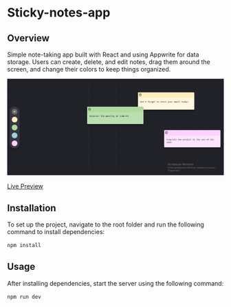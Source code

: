 # Sticky-notes-app

## Overview
Simple note-taking app built with React and using Appwrite for data storage. Users can create, delete, and edit notes, drag them around the screen, and change their colors to keep things organized.

![Homepage preview of demo page](public/sticky-notes-preview.png)

[Live Preview](https://ptimer.github.io/sticky_notes/)

## Installation

To set up the project, navigate to the root folder and run the following command to install dependencies:

```bash
npm install
```

## Usage

After installing dependencies, start the server using the following command:

```bash
npm run dev
```